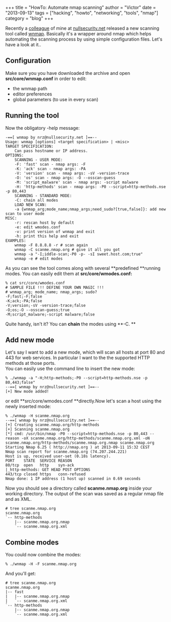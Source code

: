 +++
title = "HowTo: Automate nmap scanning"
author = "Victor"
date = "2013-09-13"
tags = ["hacking", "howto", "networking", "tools", "nmap"]
category = "blog"
+++

Recently a [colleague][1] of mine at [nullsecurity.net][2] released a new scanning tool called [wnmap][3]. Basically it's a wrapper around nmap which helps automating the scanning process by using simple configuration files. Let's have a look at it..

## Configuration

Make sure you you have downloaded the archive and open **src/core/wnmap.conf** in order to edit:

*   the wnmap path
*   editor preferences
*   global parameters (to use in every scan)

## Running the tool

Now the obligatory -help message:

~~~.shell
-==[ wnmap by nrz@nullsecurity.net ]==--
Usage: wnmap [options] <target specification> | <misc>
TARGET SPECIFICATION:
    Can pass hostname or IP address.
OPTIONS:
    SCANNING - USER MODE:
    -F: 'fast' scan - nmap args: -F
    -K: 'ack' scan - nmap args: -PA
    -V: 'version' scan - nmap args: -sV -version-trace
    -O: 'os' scan - nmap args: -O --osscan-guess
    -M: 'script_malware' scan - nmap args: -script malware
    -H: 'http-methods' scan - nmap args: -P0 --script=http-methods.nse -p 80,443
    SCANNING - STANDARD MODE:
    -C: chain all modes
    LOAD NEW SCAN:
    -a {wnmap_arg;mode_name;nmap_args;need_sudo?[true,false]}: add new scan to user mode
MISC:
    -r: rescan host by default
    -e: edit wmodes.conf
    -v: print version of wnmap and exit
    -h: print this help and exit
EXAMPLES:
    wnmap -F 8.8.8.8 -r # scan again
    wnmap -C scanme.nmap.org # give it all you got
    wnmap -a "-I;iddle-scan;-P0 -p- -sI sweet.host.com;true"
    wnmap -e # edit modes
~~~    

As you can see the tool comes along with several **predefined **running modes. You can easily edit them at **src/core/wmodes.conf:**

~~~.shell
% cat src/core/wmodes.conf
# SAMPLE FILE !!! DEFINE YOUR OWN MAGIC !!!
# wnmap_arg; mode_name; nmap_args; sudo?
-F;fast;-F;false
-K;ack;-PA;false
-V;version;-sV -version-trace;false
-O;os;-O --osscan-guess;true
-M;script_malware;-script malware;false
~~~

Quite handy, isn't it? You can **chain** the modes using **-C. **

## Add new mode

Let's say I want to add a new mode, which will scan all hosts at port 80 and 443 for web services. In particular I want to the the supported HTTP methods at those ports.  
You can easily use the command line to insert the new mode:

~~~.shell
% ./wnmap -a "-H;http-methods;-P0 --script=http-methods.nse -p 80,443;false"
--==[ wnmap by nrz@nullsecurity.net ]==--
[+] New mode added!
~~~

or edit **src/core/wmodes.conf **directly.Now let's scan a host using the newly inserted mode:

~~~.shell
% ./wnmap -H scanme.nmap.org
--==[ wnmap by nrz@nullsecurity.net ]==--
[+] Creating scanme.nmap.org/http-methods
[+] Scanning scanme.nmap.org
[*] cmd: /usr/bin/nmap -P0 --script=http-methods.nse -p 80,443 --reason -oX scanme.nmap.org/http-methods/scanme.nmap.org.xml -oN scanme.nmap.org/http-methods/scanme.nmap.org.nmap scanme.nmap.org
Starting Nmap 6.25 ( http://nmap.org ) at 2013-09-11 15:32 CEST
Nmap scan report for scanme.nmap.org (74.207.244.221)
Host is up, received user-set (0.18s latency).
PORT    STATE  SERVICE REASON
80/tcp  open   http    syn-ack
|_http-methods: GET HEAD POST OPTIONS
443/tcp closed https   conn-refused
Nmap done: 1 IP address (1 host up) scanned in 0.69 seconds
~~~

Now you should see a directory called **scanme.nmap.org** inside your working directory. The output of the scan was saved as a regular nmap file and as XML.

~~~.shell
# tree scanme.nmap.org
scanme.nmap.org
`-- http-methods
    |-- scanme.nmap.org.nmap
    `-- scanme.nmap.org.xml
~~~

## Combine modes

You could now combine the modes:

~~~.shell
% ./wnmap -H -F scanme.nmap.org
~~~

And you'll get:

~~~.shell
# tree scanme.nmap.org 
scanme.nmap.org
|-- fast
|   |-- scanme.nmap.org.nmap
|   `-- scanme.nmap.org.xml
`-- http-methods
    |-- scanme.nmap.org.nmap
    `-- scanme.nmap.org.xml
~~~

 [1]: http://nullsecurity.net/about.html
 [2]: http://nullsecurity.net/
 [3]: http://nullsecurity.net/tools/automation/wnmap-0.1.tar.gz
